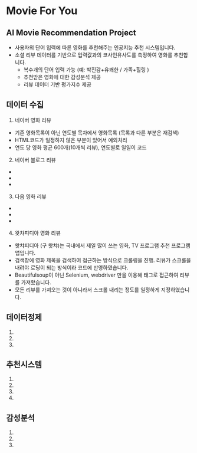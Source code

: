 # Movie For You
## AI Movie Recommendation Project
- 사용자의 단어 입력에 따른 영화를 추천해주는 인공지능 추천 시스템입니다.
- 소셜 리뷰 데이터를 기반으로 입력값과의 코사인유사도를 측정하여 영화를 추천합니다.
  - 복수개의 단어 입력 가능 (예: 박진감+유쾌한 / 가족+힐링 )
  - 추천받은 영화에 대한 감성분석 제공
  - 리뷰 데이터 기반 평가지수 제공
## 데이터 수집
1. 네이버 영화 리뷰
  - 기존 영화목록이 아닌 연도별 목차에서 영화목록  (목록과 다른 부분은 재검색)
  - HTML코드가 일정하지 않은 부분이 있어서 예외처리
  - 연도 당 영화 평균 600개(10개씩 리뷰), 연도별로 일일이 코드 
2. 네이버 블로그 리뷰
  -
  -
  -
3. 다음 영화 리뷰
  -
  -
  -
4. 왓챠피디아 영화 리뷰
  - 왓챠피디아 (구 왓챠)는 국내에서 제일 많이 쓰는 영화, TV 프로그램 추천 프로그램 앱입니다.  
  - 검색창에 영화 제목을 검색하여 접근하는 방식으로 크롤링을 진행. 리뷰가 스크롤을 내려야 로딩이 되는 방식이라 코드에 반영하였습니다. 
  - Beautifulsoup이 아닌 Selenium, webdriver 만을 이용해 태그로 접근하여 리뷰를 가져왔습니다. 
  - 모든 리뷰를 가져오는 것이 아니라서 스크롤 내리는 정도를 일정하게 지정하였습니다. 
## 데이터정제
1. 
2.   
3. 
## 추천시스템
1. 
2. 
3.   
4. 
## 감성분석 
1. 
2.  
3.   
